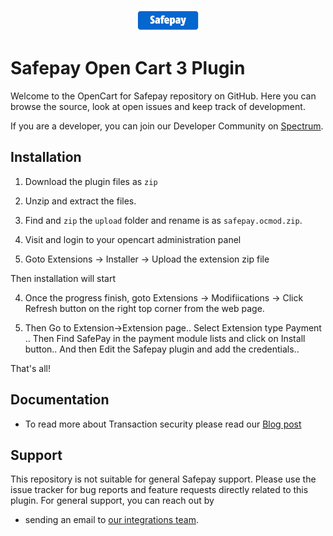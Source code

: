 <p align="center"><a href="https://getsafepay.com/"><img src="./admin/view/image/payment/safepay.png" alt="Safepay For Open Cart"></a></p>

# Safepay Open Cart 3 Plugin

Welcome to the OpenCart for Safepay repository on GitHub. Here you can browse the source, look at open issues and keep track of development. 

If you are a developer, you can join our Developer Community on [Spectrum](https://spectrum.chat/safepay).

## Installation 

1) Download the plugin files as `zip`

2) Unzip and extract the files.

3) Find and `zip` the `upload` folder and rename is as `safepay.ocmod.zip`.

2) Visit and login to your opencart administration panel

3) Goto Extensions -> Installer -> Upload the extension zip file

Then installation will start

4) Once the progress finish, goto Extensions -> Modifiications -> Click Refresh button on the right top corner from the web page.

5) Then Go to Extension->Extension page.. Select Extension type Payment ..
Then Find SafePay in the payment module lists and click on Install button..
And then Edit the Safepay plugin and add the credentials..

That's all!

## Documentation
* To read more about Transaction security please read our [Blog post](https://medium.com/safepay)

## Support
This repository is not suitable for general Safepay support. Please use the issue tracker for bug reports and feature requests directly related to this plugin. For general support, you can reach out by 

* sending an email to [our integrations team](integrations@getsafepay.com).
